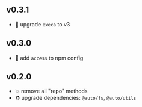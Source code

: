 ## v0.3.1

* 🐞 upgrade `execa` to v3

## v0.3.0

* 🌱 add `access` to npm config

## v0.2.0

* 💥 remove all "repo" methods
* ♻️ upgrade dependencies: `@auto/fs`, `@auto/utils`
